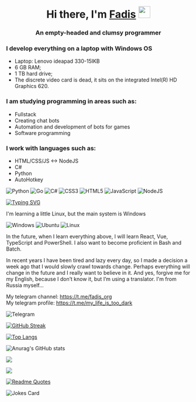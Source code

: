 <h1 align="center">
  Hi there, I'm
    <a href="" target="_blank">Fadis</a>
  <img src="https://github.com/blackcater/blackcater/raw/main/images/Hi.gif" height="32"/>
</h1>
<h3 align="center">An empty-headed and clumsy programmer<h3>

### I develop everything on a laptop with Windows OS
+ Laptop: Lenovo ideapad 330-15IKB
+ 6 GB RAM;
+ 1 TB hard drive;
+ The discrete video card is dead, it sits on the integrated Intel(R) HD Graphics 620.

### I am studying programming in areas such as:
+ Fullstack
+ Creating chat bots
+ Automation and development of bots for games
+ Software programming

### I work with languages ​​such as:
+ HTML/CSS/JS <-> NodeJS
+ C#
+ Python
+ AutoHotkey

![Python](https://img.shields.io/badge/python-3670A0?style=for-the-badge&logo=python&logoColor=ffdd54)
![Go](https://img.shields.io/badge/go-%2300ADD8.svg?style=for-the-badge&logo=go&logoColor=white)
![C#](https://img.shields.io/badge/c%23-%23239120.svg?style=for-the-badge&logo=c-sharp&logoColor=white)
![CSS3](https://img.shields.io/badge/css3-%231572B6.svg?style=for-the-badge&logo=css3&logoColor=white)
![HTML5](https://img.shields.io/badge/html5-%23E34F26.svg?style=for-the-badge&logo=html5&logoColor=white)
![JavaScript](https://img.shields.io/badge/javascript-%23323330.svg?style=for-the-badge&logo=javascript&logoColor=%23F7DF1E)
![NodeJS](https://img.shields.io/badge/node.js-6DA55F?style=for-the-badge&logo=node.js&logoColor=white)

[![Typing SVG](https://readme-typing-svg.herokuapp.com?font=Fira+Code&pause=1000&random=false&width=435&lines=As+long+as+I+think%2C+I+exist.+The+rest+is+less+important)](https://git.io/typing-svg)

I'm learning a little Linux, but the main system is Windows

![Windows](https://img.shields.io/badge/Windows-0078D6?style=for-the-badge&logo=windows&logoColor=white)
![Ubuntu](https://img.shields.io/badge/Ubuntu-E95420?style=for-the-badge&logo=ubuntu&logoColor=white)
![Linux](https://img.shields.io/badge/Linux-FCC624?style=for-the-badge&logo=linux&logoColor=black)

In the future, when I learn everything above, I will learn React, Vue, TypeScript and PowerShell.
I also want to become proficient in Bash and Batch.



In recent years I have been tired and lazy every day, so I made a decision a week ago that I would slowly crawl towards change. Perhaps everything will change in the future and I really want to believe in it. And yes, forgive me for my English, because I don’t know it, but I’m using a translator. I'm from Russia myself...



My telegram channel: https://t.me/fadis_org
<br>
My telegram profile: https://t.me/my_life_is_too_dark

![Telegram](https://img.shields.io/badge/Telegram-2CA5E0?style=for-the-badge&logo=telegram&logoColor=white)



[![GitHub Streak](https://streak-stats.demolab.com?user=Fadis-Fairushin&theme=dark&hide_border=true&mode=weekly)](https://git.io/streak-stats)

[![Top Langs](https://github-readme-stats.vercel.app/api/top-langs/?username=Fadis-Fairushin&theme=dark&hide_border=true&layout=compact)](https://github.com/anuraghazra/github-readme-stats)

![Anurag's GitHub stats](https://github-readme-stats.vercel.app/api?username=Fadis-Fairushin&show_icons=true&theme=transparent&hide_border=true)

![](https://komarev.com/ghpvc/?username=Fadis-Fairushin&label=How+many+people+have+viewed+my+github+profile&color=blueviolet&style=for-the-badge)
<p>
  <a href="https://hits.seeyoufarm.com">
    <img src="https://hits.seeyoufarm.com/api/count/incr/badge.svg?url=https%3A%2F%2Fgithub.com%2FTailogs&count_bg=%236B3DC8&title_bg=%23000000&icon=github.svg&icon_color=%236A00FF&title=Tailogs&edge_flat=true"/>
  </a>
</p>

[![Readme Quotes](https://quotes-github-readme.vercel.app/api?theme=catppuccin)](https://github.com/piyushsuthar/github-readme-quotes)

![Jokes Card](https://readme-jokes.vercel.app/api)
